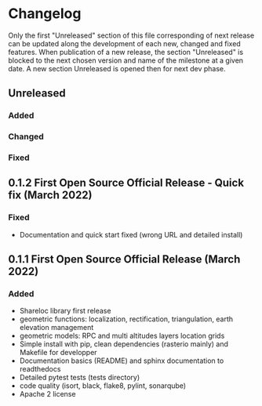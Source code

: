 # Changelog

Only the first "Unreleased" section of this file corresponding of next release can be updated along the development of each new, changed and fixed features.
When publication of a new release, the section "Unreleased" is blocked to the next chosen version and name of the milestone at a given date.
A new section Unreleased is opened then for next dev phase.

## Unreleased

### Added

### Changed

### Fixed


## 0.1.2 First Open Source Official Release - Quick fix (March 2022)

### Fixed

- Documentation and quick start fixed (wrong URL and detailed install)


## 0.1.1 First Open Source Official Release (March 2022)

### Added
- Shareloc library first release
- geometric functions: localization, rectification, triangulation, earth elevation management
- geometric models: RPC and multi altitudes layers location grids
- Simple install with pip, clean dependencies (rasterio mainly) and Makefile for developper
- Documentation basics (README) and sphinx documentation to readthedocs
- Detailed pytest tests (tests directory)
- code quality (isort, black, flake8, pylint, sonarqube)
- Apache 2 license
